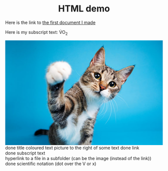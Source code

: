 <h1 align="center">HTML demo</h1> 

Here is the link to [the first document I made](readme.md)  

Here is my subscript text: V&#775;O<sub>2</sub>   

<img src="Images/cat%20photo.jpg" style="float:right;">  

done title 
coloured text
picture to the right of some text
done link  
done subscript text  
hyperlink to a file in a subfolder (can be the image (instead of the link)) 
done scientific notation (dot over the V or x)
